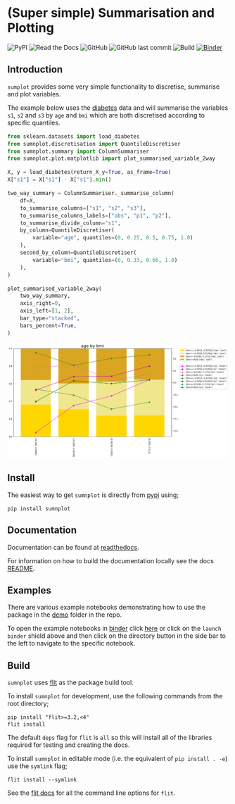 # (Super simple) Summarisation and Plotting

![PyPI](https://img.shields.io/pypi/v/sumnplot?color=success&style=flat)
![Read the Docs](https://img.shields.io/readthedocs/sumnplot)
![GitHub](https://img.shields.io/github/license/richardangell/sumnplot)
![GitHub last commit](https://img.shields.io/github/last-commit/richardangell/sumnplot)
![Build](https://github.com/richardangell/sumnplot/actions/workflows/build-test.yml/badge.svg?branch=main)
[![Binder](https://mybinder.org/badge_logo.svg)](https://mybinder.org/v2/gh/richardangell/sumnplot/HEAD?labpath=demo)

## Introduction

``sumplot`` provides some very simple functionality to discretise, summarise and plot variables.

The example below uses the [diabetes](https://scikit-learn.org/stable/modules/generated/sklearn.datasets.load_diabetes.html) data and will summarise the variables `s1`, `s2` and `s3` by `age` and `bmi` which are both discretised according to specific quantiles. 

```python
from sklearn.datasets import load_diabetes
from sumnplot.discretisation import QuantileDiscretiser
from sumnplot.summary import ColumnSummariser
from sumnplot.plot.matplotlib import plot_summarised_variable_2way
```

```python
X, y = load_diabetes(return_X_y=True, as_frame=True)
X["s1"] = X["s1"] - X["s1"].min()
```

```python
two_way_summary = ColumnSummariser._summarise_column(
    df=X,
    to_summarise_columns=["s1", "s2", "s3"],
    to_summarise_columns_labels=["obs", "p1", "p2"],
    to_summarise_divide_column="s1",
    by_column=QuantileDiscretiser(
        variable="age", quantiles=(0, 0.25, 0.5, 0.75, 1.0)
    ),
    second_by_column=QuantileDiscretiser(
        variable="bmi", quantiles=(0, 0.33, 0.66, 1.0)
    ),
)
```

```python
plot_summarised_variable_2way(
    two_way_summary,
    axis_right=0,
    axis_left=[1, 2],
    bar_type="stacked",
    bars_percent=True,
)
```


[![Banner](docs/images/two_way.png)](https://github.com/richardangell/sumnplot/blob/main/demo/Plotting.ipynb)

## Install

The easiest way to get `sumnplot` is directly from [pypi](https://pypi.org/project/sumnplot/) using;

```
pip install sumnplot
```

## Documentation

Documentation can be found at [readthedocs](https://sumnplot.readthedocs.io/en/latest/).

For information on how to build the documentation locally see the docs [README](https://github.com/richardangell/sumnplot/tree/master/docs).

## Examples

There are various example notebooks demonstrating how to use the package in the [demo](https://github.com/richardangell/sumnplot/tree/master/demo) folder in the repo.

To open the example notebooks in [binder](https://mybinder.org/) click [here](https://mybinder.org/v2/gh/richardangell/sumnplot/HEAD?labpath=demo) or click on the `launch binder` shield above and then click on the directory button in the side bar to the left to navigate to the specific notebook.

## Build

`sumnplot` uses [flit](https://flit.readthedocs.io/en/latest/index.html) as the package build tool. 

To install `sumnplot` for development, use the following commands from the root directory;

```
pip install "flit>=3.2,<4"
flit install
```

The default `deps` flag for `flit` is `all` so this will install all of the libraries required for testing and creating the docs.

To install `sumnplot` in editable mode (i.e. the equivalent of `pip install . -e`) use the `symlink` flag;

```
flit install --symlink
```

See the [flit docs](https://flit.readthedocs.io/en/latest/cmdline.html#) for all the command line options for `flit`.

